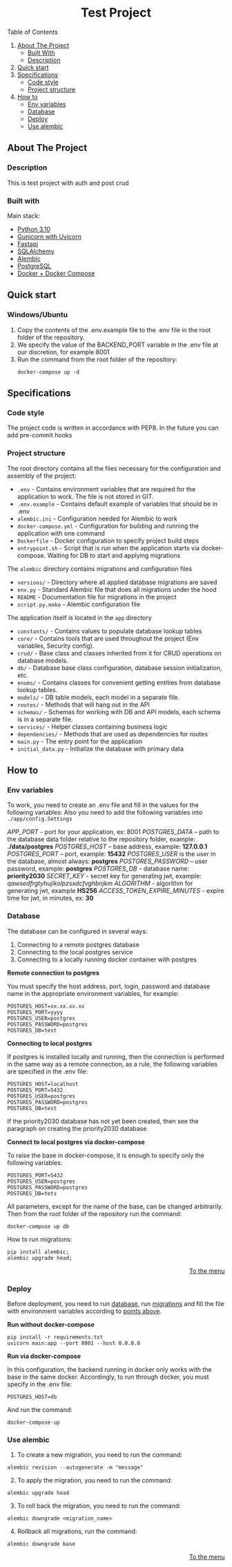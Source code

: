 <div align="center">
  <h1 align="center">Test Project</h1>
</div>

<summary id="navigation">Table of Contents</summary>
<ol>
<li>
    <a href="#about-the-project">About The Project</a>
    <ul>
    <li><a href="#built-with">Built With</a></li>
    <li><a href="#description">Description</a></li>
    </ul>
</li>
<li><a href="#quick-start">Quick start</a></li>
<li><a href="#specifications">Specifications</a>
    <ul>
    <li><a href="#code-style">Code style</a></li>
    <li><a href="#project-structure">Project structure</a></li>
    </ul>
</li>
<li>
    <a href="#how-to">How to</a>
    <ul>
    <li><a href="#env-variables">Env variables</a></li>
    <li><a href="#database">Database</a></li>
    <li><a href="#deploy">Deploy</a></li>
    <li><a href="#use-alembic">Use alembic</a></li>
    </ul>
</li>
</ol>

<div id="about-the-project"></div>

## About The Project

### Description

<div id="description"></div>
This is test project with auth and post crud

### Built with

<div id="built-with"></div>
Main stack:

* [Python 3.10](https://www.python.org/downloads/release/python-3106/)
* [Gunicorn with Uvicorn](https://fastapi.tiangolo.com/deployment/server-workers/)
* [Fastapi](https://fastapi.tiangolo.com/)
* [SQLAlchemy](https://www.sqlalchemy.org/)
* [Alembic](https://alembic.sqlalchemy.org/en/latest/)
* [PostgreSQL](https://www.postgresql.org/)
* [Docker + Docker Compose](https://www.docker.com/)

## Quick start

<div id="quick-start"></div>

### Windows/Ubuntu

1. Copy the contents of the .env.example file to the .env file in the root folder of the repository.
2. We specify the value of the BACKEND_PORT variable in the .env file at our discretion, for example 8001
3. Run the command from the root folder of the repository:
    ```shell
    docker-compose up -d
    ```

## Specifications

<div id="specifications"></div>

### Code style

<div id="code-style"></div>

The project code is written in accordance with PEP8.
In the future you can add pre-commit hooks

### Project structure

<div id="project-structure"></div>

The root directory contains all the files necessary for the configuration and assembly of the project:

* `.env` - Contains environment variables that are required for the application to work. The file is not stored in GIT.
* `.env.example` - Contains default example of variables that should be in .env
* `alembic.ini` - Configuration needed for Alembic to work
* `docker-compose.yml` - Configuration for building and running the application with one command
* `Dockerfile` - Docker configuration to specify project build steps
* `entrypoint.sh` - Script that is run when the application starts via docker-compose. Waiting for DB to start and
  applying migrations

The `alembic` directory contains migrations and configuration files

* `versions/` - Directory where all applied database migrations are saved
* `env.py` - Standard Alembic file that does all migrations under the hood
* `README` - Documentation file for migrations in the project
* `script.py.mako` - Alembic configuration file

The application itself is located in the `app` directory

* `constants/` - Contains values to populate database lookup tables
* `core/` - Contains tools that are used throughout the project (Env variables, Security config).
* `crud/` - Base class and classes inherited from it for CRUD operations on database models.
* `db/` - Database base class configuration, database session initialization, etc.
* `enums/` - Contains classes for convenient getting entities from database lookup tables.
* `models/` - DB table models, each model in a separate file.
* `routes/` - Methods that will hang out in the API
* `schemas/` - Schemas for working with DB and API models, each schema is in a separate file.
* `services/` - Helper classes containing business logic
* `dependencies/` - Methods that are used as dependencies for routes
* `main.py` - The entry point for the application
* `initial_data.py` - Initialize the database with primary data

## How to

<div id="how-to"></div>

### Env variables

<div id="env-variables"></div>

To work, you need to create an .env file and fill in the values for the following variables:
Also you need to add the following variables into `./app/config.Settings`

*APP_PORT* - port for your application, ex: 8001
*POSTGRES_DATA* – path to the database data folder relative to the repository folder, example: **./data/postgres**
*POSTGRES_HOST* – base address, example: **127.0.0.1**
*POSTGRES_PORT* – port, example: **15432**
*POSTGRES_USER* is the user in the database, almost always: **postgres**
*POSTGRES_PASSWORD* – user password, example: **postgres**
*POSTGRES_DB* – database name: **priority2030**
*SECRET_KEY* - secret key for generating jwt, example: *qawsedfrgtyhujikolpzsxdcfvghbnjkm*
*ALGORITHM* - algorithm for generating jwt, example **HS256**
*ACCESS_TOKEN_EXPIRE_MINUTES* - expire time for jwt, in minutes, ex: **30**

### Database

<div id="database"></div>

The database can be configured in several ways:

1. Connecting to a remote postgres database
2. Connecting to the local postgres service
3. Connecting to a locally running docker container with postgres

**Remote connection to postgres**

You must specify the host address, port, login, password and database name in the appropriate environment variables, for
example:

```
POSTGRES_HOST=xx.xx.xx.xx
POSTGRES_PORT=yyyy
POSTGRES_USER=postgres
POSTGRES_PASSWORD=postgres
POSTGRES_DB=test
```

**Connecting to local postgres**

If postgres is installed locally and running, then the connection is performed in the same way as a remote connection,
as a rule, the following variables are specified in the .env file:

```
POSTGRES_HOST=localhost
POSTGRES_PORT=5432
POSTGRES_USER=postgres
POSTGRES_PASSWORD=postgres
POSTGRES_DB=test
```

If the priority2030 database has not yet been created, then see the paragraph on creating the priority2030 database

**Connect to local postgres via docker-compose**

To raise the base in docker-compose, it is enough to specify only the following variables:

```
POSTGRES_PORT=5432
POSTGRES_USER=postgres
POSTGRES_PASSWORD=postgres
POSTGRES_DB=tets
```

All parameters, except for the name of the base, can be changed arbitrarily.
Then from the root folder of the repository run the command:

```shell
docker-compose up db
```

How to run migrations:
<div id="migrations"></div>

```shell
pip install alembic;
alembic upgrade head;
```

<div align="right">
<a href="#navigation">To the menu</a>
</div>

### Deploy

<div id="deploy"></div>

Before deployment, you need to run <a href="#database">database</a>, run [migrations](#migrations) and fill the file
with environment variables according to <a href="#env-variables">points above</a>.

**Run without docker-compose**

```shell
pip install -r requirements.txt
uvicorn main:app --port 8001 --host 0.0.0.0
```

**Run via docker-compose**

In this configuration, the backend running in docker only works with the base in the same docker. Accordingly, to run
through docker, you must specify in the .env file:

```
POSTGRES_HOST=db
```

And run the command:

```shell
docker-compose-up
```

<div id="use-alembic"></div>

### Use alembic

1. To create a new migration, you need to run the command:

```shell
alembic revision --autogenerate -m "message"
```

2. To apply the migration, you need to run the command:

```shell
alembic upgrade head
```

3. To roll back the migration, you need to run the command:

```shell
alembic downgrade <migration_name>
```

4. Rollback all migrations, run the command:

```shell
alembic downgrade base
```

<div align="right">
<a href="#navigation">To the menu</a>
</div>